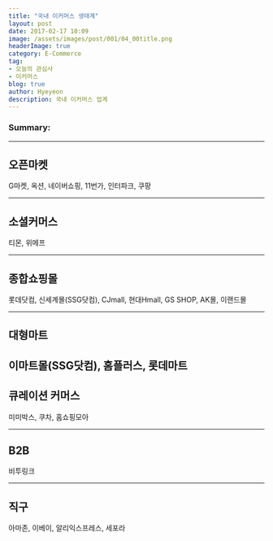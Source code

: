 ```yaml
---
title: "국내 이커머스 생태계"
layout: post
date: 2017-02-17 10:09
image: /assets/images/post/001/04_00title.png
headerImage: true
category: E-Commerce
tag:
- 오늘의 관심사
- 이커머스
blog: true
author: Hyeyeon
description: 국내 이커머스 업계
---
```


### Summary:



---

## 오픈마켓

G마켓, 옥션, 네이버쇼핑, 11번가, 인터파크, 쿠팡

---

## 소셜커머스

티몬, 위메프


---

## 종합쇼핑몰

롯데닷컴, 신세계몰(SSG닷컴), CJmall, 현대Hmall, GS SHOP, AK몰, 이랜드몰

---

## 대형마트

이마트몰(SSG닷컴), 홈플러스, 롯데마트
---

## 큐레이션 커머스

미미박스, 쿠차, 홈쇼핑모아

---

## B2B

비투링크

---

## 직구

아마존, 이베이, 알리익스프레스, 세포라
